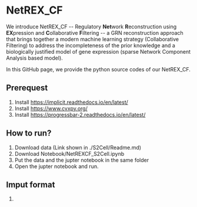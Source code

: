 # NetREX_CF

We introduce  NetREX_CF -- Regulatory **Net**work **R**econstruction using **EX**pression and **C**ollaborative **F**iltering -- a GRN reconstruction approach that brings together a modern machine learning strategy (Collaborative Filtering) to address the incompleteness of the prior knowledge 
and a biologically justified model of gene expression (sparse Network Component Analysis based model).

In this GitHub page, we provide the python source codes of our NetREX_CF.

## Prerequest
1. Install https://implicit.readthedocs.io/en/latest/
2. Install https://www.cvxpy.org/ 
3. Install https://progressbar-2.readthedocs.io/en/latest/

## How to run?
1. Download data (Link shown in ./S2Cell/Readme.md)
2. Download Notebook/NetREXCF_S2Cell.ipynb
3. Put the data and the jupter notebook in the same folder
4. Open the jupter notebook and run.

## Imput format
1. 
